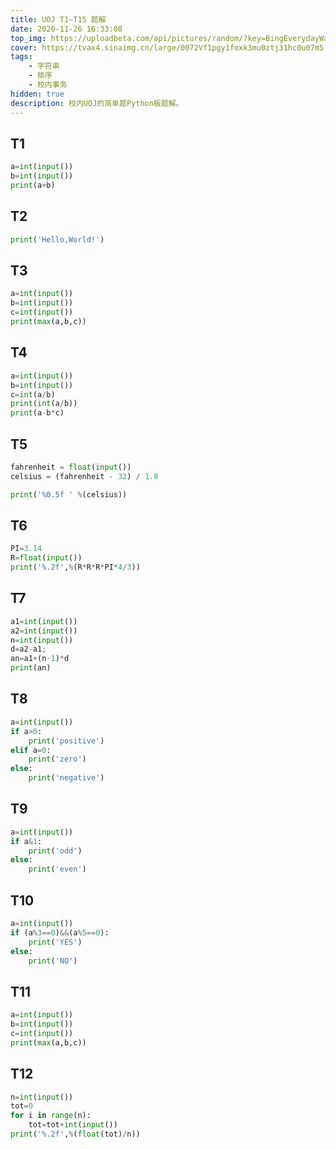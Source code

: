 ```yaml
---
title: UOJ T1~T15 题解
date: 2020-11-26 16:33:08
top_img: https://uploadbeta.com/api/pictures/random/?key=BingEverydayWallpaperPicture
cover: https://tvax4.sinaimg.cn/large/0072Vf1pgy1foxk3mu0ztj31hc0u07m5.jpg
tags: 
    - 字符串
    - 排序
    - 校内事务
hidden: true
description: 校内UOJ的简单题Python板题解。
---
```


## T1 
```python
a=int(input())
b=int(input())
print(a+b)
```
## T2
```python
print('Hello,World!')
```
## T3
```python
a=int(input())
b=int(input())
c=int(input())
print(max(a,b,c))
```
## T4
```python
a=int(input())
b=int(input())
c=int(a/b)
print(int(a/b))
print(a-b*c)
```
## T5
```python
fahrenheit = float(input())
celsius = (fahrenheit - 32) / 1.8

print('%0.5f ' %(celsius))
```
## T6
```python
PI=3.14
R=float(input())
print('%.2f',%(R*R*R*PI*4/3))
```
## T7
```python
a1=int(input())
a2=int(input())
n=int(input())
d=a2-a1;
an=a1+(n-1)*d
print(an)
```
## T8
```python
a=int(input())
if a>0:
	print('positive')
elif a=0:
	print('zero')
else:
	print('negative')
```
## T9
```python
a=int(input())
if a&1:
	print('odd')
else:
	print('even')
```
## T10
```python
a=int(input())
if (a%3==0)&&(a%5==0):
	print('YES')
else:
	print('NO')
```
## T11
```python
a=int(input())
b=int(input())
c=int(input())
print(max(a,b,c))
```
## T12
```python
n=int(input())
tot=0
for i in range(n):
	tot=tot+int(input())
print('%.2f',%(float(tot)/n))
```









